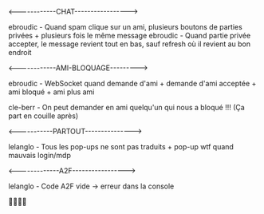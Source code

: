 <------------CHAT----------------->

ebroudic - Quand spam clique sur un ami, plusieurs boutons de parties privées + plusieurs fois le même message
ebroudic - Quand partie privée accepter, le message revient tout en bas, sauf refresh où il revient au bon endroit

<------------AMI-BLOQUAGE--------->

ebroudic - WebSocket quand demande d'ami + demande d'ami acceptée + ami bloqué + ami plus ami

cle-berr - On peut demander en ami quelqu'un qui nous a bloqué !!! (Ça part en couille après)

<-----------PARTOUT--------------->

lelanglo - Tous les pop-ups ne sont pas traduits + pop-up wtf quand mauvais login/mdp

<-------------A2F----------------->

lelanglo - Code A2F vide -> erreur dans la console

👍🏻👍🏻
